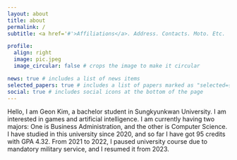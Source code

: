 ```yaml
---
layout: about
title: about
permalink: /
subtitle: <a href='#'>Affiliations</a>. Address. Contacts. Moto. Etc.

profile:
  align: right
  image: pic.jpeg
  image_circular: false # crops the image to make it circular

news: true # includes a list of news items
selected_papers: true # includes a list of papers marked as "selected={true}"
social: true # includes social icons at the bottom of the page
---
```


Hello, I am Geon Kim, a bachelor student in Sungkyunkwan University. I am interested in games and artificial intelligence. I am currently having two majors: One is Business Administration, and the other is Computer Science. I have studied in this university since 2020, and so far I have got 95 credits with GPA 4.32. From 2021 to 2022, I paused university course due to mandatory military service, and I resumed it from 2023.